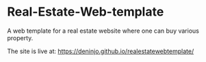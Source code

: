 # Real-Estate-Web-template
A web template for a real estate website where one can buy various property.

The site is live at: https://deninjo.github.io/realestatewebtemplate/
